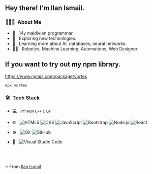 

<h2> Hey there! I'm Ilan Ismail.</h2>

<h3> 👨🏻‍💻 &nbsp;About Me </h3>

- 👨 &nbsp; 14y maldivian programmer.
- 🤔 &nbsp; Exploring new technologies.
- 🌱 &nbsp; Learning more about AI, databases, neural networks.
- 👨‍💻 &nbsp; Robotics, Machine Learning, Automations, Web Designer.

<h2>If you want to try out my npm library.</h2>

https://www.npmjs.com/package/vortex

```shell
npx vortex
```

<h3> 🛠 &nbsp;Tech Stack</h3>

- 💻 &nbsp;
 `PYTHON`
 `C++`
 `C`
 `C#`
 
- 🌐 &nbsp;
  ![HTML5](https://img.shields.io/badge/-HTML5-333333?style=flat&logo=HTML5)
  ![CSS](https://img.shields.io/badge/-CSS-333333?style=flat&logo=CSS3&logoColor=1572B6)
  ![JavaScript](https://img.shields.io/badge/-JavaScript-333333?style=flat&logo=javascript)
  ![Bootstrap](https://img.shields.io/badge/-Bootstrap-333333?style=flat&logo=bootstrap&logoColor=563D7C)
  ![Node.js](https://img.shields.io/badge/-Node.js-333333?style=flat&logo=node.js)
  ![React](https://img.shields.io/badge/-React-333333?style=flat&logo=react)
- ⚙️ &nbsp;
  ![Git](https://img.shields.io/badge/-Git-333333?style=flat&logo=git)
  ![GitHub](https://img.shields.io/badge/-GitHub-333333?style=flat&logo=github)
- 🔧 &nbsp;
  ![Visual Studio Code](https://img.shields.io/badge/-Visual%20Studio%20Code-333333?style=flat&logo=visual-studio-code&logoColor=007ACC)
<br/>


<br/>


⭐️ From [Ilan Ismail](https://github.com/ilanismail)
